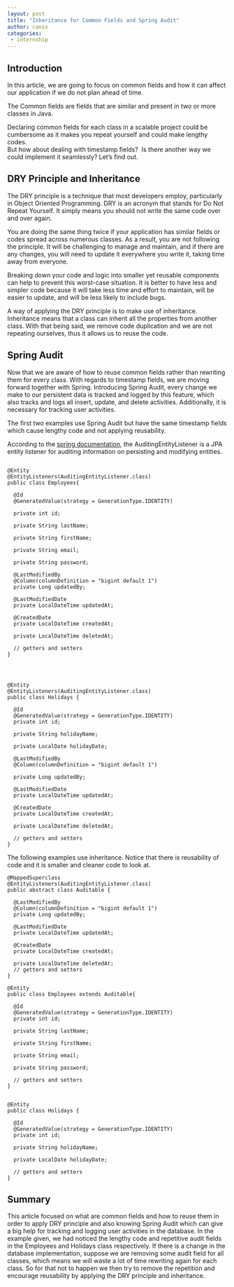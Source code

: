 ```yaml
---
layout: post
title: "Inheritance for Common Fields and Spring Audit"
author: canis
categories: 
 - internship
---
```



## Introduction

In this article, we are going to focus on common fields and how it can affect our application if we do not plan ahead of time.  
  
The Common fields are fields that are similar and present in two or more classes in Java.

Declaring common fields for each class in a scalable project could be cumbersome as it makes you repeat yourself and could make lengthy codes.  
But how about dealing with timestamp fields?  Is there another way we could implement it seamlessly? Let’s find out. 

## DRY Principle and Inheritance

The DRY principle is a technique that most developers employ, particularly in Object Oriented Programming. DRY is an acronym that stands for Do Not Repeat Yourself. It simply means you should not write the same code over and over again.

You are doing the same thing twice if your application has similar fields or codes spread across numerous classes. As a result, you are not following the principle. It will be challenging to manage and maintain, and if there are any changes, you will need to update it everywhere you write it, taking time away from everyone.

Breaking down your code and logic into smaller yet reusable components can help to prevent this worst-case situation. It is better to have less and simpler code because it will take less time and effort to maintain, will be easier to update, and will be less likely to include bugs.

A way of applying the DRY principle is to make use of inheritance. Inheritance means that a class can inherit all the properties from another class. With that being said, we remove code duplication and we are not repeating ourselves, thus it allows us to reuse the code.

## Spring Audit

Now that we are aware of how to reuse common fields rather than rewriting them for every class. With regards to timestamp fields, we are moving forward together with Spring. Introducing Spring Audit, every change we make to our persistent data is tracked and logged by this feature, which also tracks and logs all insert, update, and delete activities. Additionally, it is necessary for tracking user activities.

The first two examples use Spring Audit but have the same timestamp fields which cause lengthy code and not applying reusability.
 
According to the [spring documentation](https://docs.spring.io/spring-data/jpa/docs/current/api/org/springframework/data/jpa/domain/support/AuditingEntityListener.html#:~:text=Class%20AuditingEntityListener&text=Configures%20the%20AuditingHandler%20to%20be,on%20the%20domain%20types%20touched.&text=Sets%20modification%20and%20creation%20date,implements%20Auditable%20on%20persist%20events.), the AuditingEntityListener is a JPA entity listener for auditing information on persisting and modifying entities.

```

@Entity
@EntityListeners(AuditingEntityListener.class)
public class Employees{

  @Id
  @GeneratedValue(strategy = GenerationType.IDENTITY)

  private int id;

  private String lastName;

  private String firstName;

  private String email;

  private String password; 

  @LastModifiedBy
  @Column(columnDefinition = "bigint default 1")
  private Long updatedBy;

  @LastModifiedDate
  private LocalDateTime updatedAt;

  @CreatedDate
  private LocalDateTime createdAt;

  private LocalDateTime deletedAt;  

  // getters and setters
}

  
  

@Entity
@EntityListeners(AuditingEntityListener.class)
public class Holidays {

  @Id
  @GeneratedValue(strategy = GenerationType.IDENTITY)
  private int id;

  private String holidayName;

  private LocalDate holidayDate;

  @LastModifiedBy
  @Column(columnDefinition = "bigint default 1")

  private Long updatedBy;

  @LastModifiedDate
  private LocalDateTime updatedAt;

  @CreatedDate
  private LocalDateTime createdAt;

  private LocalDateTime deletedAt;

  // getters and setters
}
```

  
The following examples use inheritance. Notice that there is reusability of code and it is smaller and cleaner code to look at.

  
```
@MappedSuperclass
@EntityListeners(AuditingEntityListener.class)
public abstract class Auditable {

  @LastModifiedBy
  @Column(columnDefinition = "bigint default 1")
  private Long updatedBy;

  @LastModifiedDate
  private LocalDateTime updatedAt;

  @CreatedDate
  private LocalDateTime createdAt;

  private LocalDateTime deletedAt;
  // getters and setters
}  

@Entity
public class Employees extends Auditable{

  @Id
  @GeneratedValue(strategy = GenerationType.IDENTITY)
  private int id;

  private String lastName;

  private String firstName;

  private String email;

  private String password;

  // getters and setters
}


@Entity
public class Holidays {

  @Id
  @GeneratedValue(strategy = GenerationType.IDENTITY)
  private int id;

  private String holidayName;

  private LocalDate holidayDate;

  // getters and setters
}
```

  

## Summary

This article focused on what are common fields and how to reuse them in order to apply DRY principle and also knowing Spring Audit which can give a big help for tracking and logging user activities in the database. In the example given, we had noticed the lengthy code and repetitive audit fields in the Employees and Holidays class respectively. If there is a change in the database implementation, suppose we are removing some audit field for all classes, which means we will waste a lot of time rewriting again for each class. So for that not to happen we then try to remove the repetition and encourage reusability by applying the DRY principle and inheritance.
